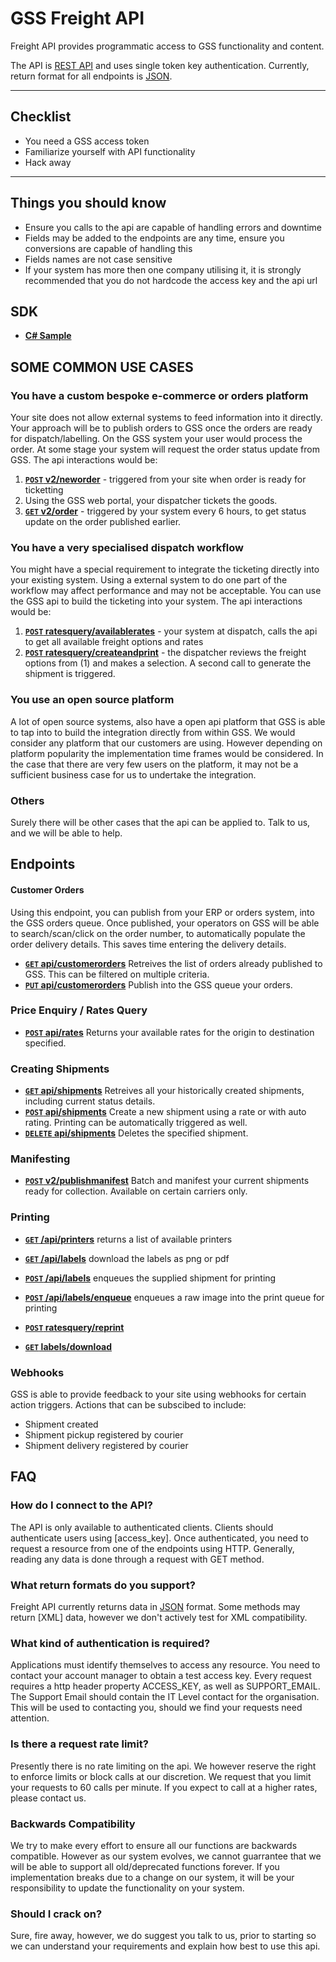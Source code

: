 # GSS Freight API

Freight API provides programmatic access to GSS functionality and content.

The API is [REST API](http:/en.wikipedia.org/wiki/Representational_State_Transfer "RESTful") and uses single token key authentication.
Currently, return format for all endpoints is [JSON](http:/json.org/ "JSON").


***

## Checklist
* You need a GSS access token
* Familiarize yourself with API functionality
* Hack away

***

## Things you should know

* Ensure you calls to the api are capable of handling errors and downtime
* Fields may be added to the endpoints are any time, ensure you conversions are capable of handling this
* Fields names are not case sensitive
* If your system has more then one company utilising it, it is strongly recommended that you do not hardcode the access key and the api url

## SDK

- **[C# Sample](https://github.com/gosweetspot/freight-api-csharp-sample)**



## SOME COMMON USE CASES
### You have a custom bespoke e-commerce or orders platform
Your site does not allow external systems to feed information into it directly.
Your approach will be to publish orders to GSS once the orders are ready for dispatch/labelling. On the GSS system your user would process the order.
At some stage your system will request the order status update from GSS.
The api interactions would be:
1. **[<code>POST</code> v2/neworder](https://github.com/gosweetspot/freight-api/blob/master/v2/POST_neworder.md)** - triggered from your site when order is ready for ticketting
2. Using the GSS web portal, your dispatcher tickets the goods.
3. **[<code>GET</code> v2/order](https://github.com/gosweetspot/freight-api/blob/master/v2/GET_order.md)** - triggered by your system every 6 hours, to get status update on the order published earlier.

### You have a very specialised dispatch workflow
You might have a special requirement to integrate the ticketing directly into your existing system.  Using a external system to do one part of the workflow may affect performance and may not be acceptable.  You can use the GSS api to build the ticketing into your system.
The api interactions would be:
1. **[<code>POST</code> ratesquery/availablerates](https://github.com/gosweetspot/freight-api/blob/master/ratesqueryv1/POST_availablerates.md)** - your system at dispatch, calls the api to get all available freight options and rates
2. **[<code>POST</code> ratesquery/createandprint](https://github.com/gosweetspot/freight-api/blob/master/ratesqueryv1/POST_createandprint.md)** - the dispatcher reviews the freight options from (1) and makes a selection. A second call to generate the shipment is triggered.

### You use an open source platform
A lot of open source systems, also have a open api platform that GSS is able to tap into to build the integration directly from within GSS. We would consider any platform that our customers are using.  However depending on platform popularity the implementation time frames would be considered.  In the case that there are very few users on the platform, it may not be a sufficient business case for us to undertake the integration.

### Others
Surely there will be other cases that the api can be applied to.  Talk to us, and we will be able to help.



## Endpoints

#### Customer Orders
Using this endpoint, you can publish from your ERP or orders system, into the GSS orders queue. Once published, your operators on GSS will be able to search/scan/click on the order number, to automatically populate the order delivery details. This saves time entering the delivery details.


- **[<code>GET</code> api/customerorders](https://github.com/gosweetspot/freight-api/blob/master/v2/GET_pendingorders.md)**
Retreives the list of orders already published to GSS. This can be filtered on multiple criteria.
- **[<code>PUT</code> api/customerorders](https://github.com/gosweetspot/freight-api/blob/master/v2/GET_order.md)**
Publish into the GSS queue your orders.

### Price Enquiry / Rates Query

- **[<code>POST</code> api/rates](https://github.com/gosweetspot/freight-api/blob/master/ratesqueryv1/POST_availablerates.md)** Returns your available rates for the origin to destination specified.

### Creating Shipments

- **[<code>GET</code> api/shipments](https://github.com/gosweetspot/freight-api/blob/master/ratesqueryv1/POST_printcheapestcourier.md)** Retreives all your historically created shipments, including current status details.
- **[<code>POST</code> api/shipments](https://github.com/gosweetspot/freight-api/blob/master/ratesqueryv1/POST_createandprint.md)** Create a new shipment using a rate or with auto rating. Printing can be automatically triggered as well.
- **[<code>DELETE</code> api/shipments](https://github.com/gosweetspot/freight-api/blob/master/v2/POST_deleteconnote.md)** Deletes the specified shipment.

### Manifesting
- **[<code>POST</code> v2/publishmanifest](https://github.com/gosweetspot/freight-api/blob/master/v2/POST_publishmanifest.md)** Batch and manifest your current shipments ready for collection. Available on certain carriers only.

### Printing
- **[<code>GET</code> /api/printers](https://github.com/gosweetspot/freight-api/blob/master/printers/get.md)** returns a list of available printers

- **[<code>GET</code> /api/labels](https://github.com/gosweetspot/freight-api/blob/master/labels/get.md)** download the labels as png or pdf

- **[<code>POST</code> /api/labels](https://github.com/gosweetspot/freight-api/blob/master/labels/post.md)** enqueues the supplied shipment for printing

- **[<code>POST</code> /api/labels/enqueue](https://github.com/gosweetspot/freight-api/blob/master/labels/enqueue.md)** enqueues a raw image into the print queue for printing

- **[<code>POST</code> ratesquery/reprint](https://github.com/gosweetspot/freight-api/blob/master/ratesqueryv1/POST_reprint.md)**
- **[<code>GET</code> labels/download](https://github.com/gosweetspot/freight-api/blob/master/labels/GET_download.md)**

### Webhooks
GSS is able to provide feedback to your site using webhooks for certain action triggers.
Actions that can be subscibed to include:
- Shipment created
- Shipment pickup registered by courier
- Shipment delivery registered by courier

## FAQ

### How do I connect to the API?
The API is only available to authenticated clients. Clients should authenticate users using [access_key]. Once authenticated, you need to request a resource from one of the endpoints using HTTP. Generally, reading any data is done through a request with GET method.

### What return formats do you support?
Freight API currently returns data in [JSON](http:/json.org/ "JSON") format.  Some methods may return [XML] data, however we don't actively test for XML compatibility.

### What kind of authentication is required?
Applications must identify themselves to access any resource.
You need to contact your account manager to obtain a test access key.
Every request requires a http header property ACCESS_KEY, as well as SUPPORT_EMAIL. The Support Email should contain the IT Level contact for the organisation. This will be used to contacting you, should we find your requests need attention.

### Is there a request rate limit?
Presently there is no rate limiting on the api. We however reserve the right to enforce limits or block calls at our discretion.  We request that you limit your requests to 60 calls per minute. If you expect to call at a higher rates, please contact us.

### Backwards Compatibility
We try to make every effort to ensure all our functions are backwards compatible.  However as our system evolves, we cannot guarrantee that we will be able to support all old/deprecated functions forever.  If you implementation breaks due to a change on our system, it will be your responsibility to update the functionality on your system.

### Should I crack on?
Sure, fire away, however, we do suggest you talk to us, prior to starting so we can understand your requirements and explain how best to use this api.
